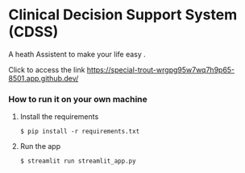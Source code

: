 #  Clinical Decision Support System (CDSS)

A heath Assistent to make your life easy .

Click to access the link 
 https://special-trout-wrgpg95w7wq7h9p65-8501.app.github.dev/

### How to run it on your own machine

1. Install the requirements

   ```
   $ pip install -r requirements.txt
   ```

2. Run the app

   ```
   $ streamlit run streamlit_app.py
   ```
